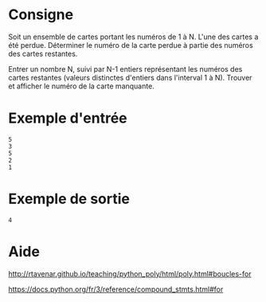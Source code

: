 # Consigne

Soit un ensemble de cartes portant les numéros de 1 à N. L'une des cartes a été perdue. Déterminer le numéro de la carte perdue à partie des numéros des cartes restantes.

Entrer un nombre N, suivi par N-1 entiers représentant les numéros des cartes restantes (valeurs distinctes d'entiers dans l'interval 1 à N). Trouver et afficher le numéro de la carte manquante.


# Exemple d'entrée

```
5
3
5
2
1
```

# Exemple de sortie

```
4
```

# Aide

http://rtavenar.github.io/teaching/python_poly/html/poly.html#boucles-for

https://docs.python.org/fr/3/reference/compound_stmts.html#for